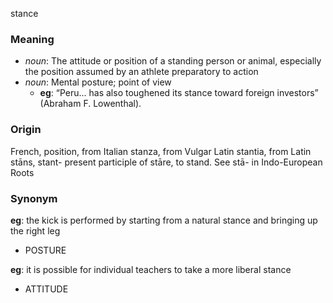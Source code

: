 stance
### Meaning
+ _noun_: The attitude or position of a standing person or animal, especially the position assumed by an athlete preparatory to action
+ _noun_: Mental posture; point of view
    + __eg__: “Peru... has also toughened its stance toward foreign investors” (Abraham F. Lowenthal).

### Origin

French, position, from Italian stanza, from Vulgar Latin stantia, from Latin stāns, stant- present participle of stāre, to stand. See stā- in Indo-European Roots

### Synonym

__eg__: the kick is performed by starting from a natural stance and bringing up the right leg

+ POSTURE

__eg__: it is possible for individual teachers to take a more liberal stance

+ ATTITUDE


